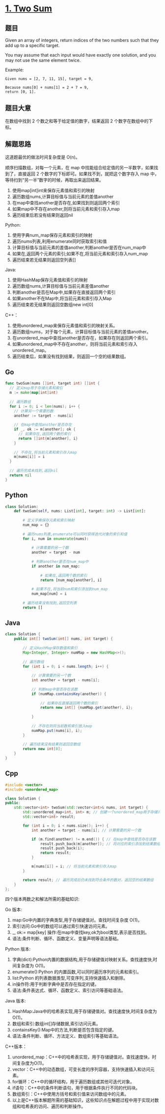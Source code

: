 # [1. Two Sum](https://leetcode.com/problems/two-sum/)

## 题目

Given an array of integers, return indices of the two numbers such that they add up to a specific target.

You may assume that each input would have exactly one solution, and you may not use the same element twice.

Example:

```
Given nums = [2, 7, 11, 15], target = 9,

Because nums[0] + nums[1] = 2 + 7 = 9,
return [0, 1].
```



## 题目大意

在数组中找到 2 个数之和等于给定值的数字，结果返回 2 个数字在数组中的下标。

## 解题思路

这道题最优的做法时间复杂度是 O(n)。

顺序扫描数组，对每一个元素，在 map 中找能组合给定值的另一半数字，如果找到了，直接返回 2 个数字的下标即可。如果找不到，就把这个数字存入 map 中，等待扫到“另一半”数字的时候，再取出来返回结果。

1. 使用map[int]int来保存元素值和索引的映射
2. 遍历数组nums,计算目标值与当前元素的差值another
3. 在map中查找another是否存在,如果找到则返回两个索引
4. 如果map中不存在another,则将当前元素和索引存入map
5. 遍历结束后若没有结果则返回nil

Python:
1. 使用字典num_map保存元素和索引的映射
2. 遍历nums列表,利用enumerate同时获取索引和值
3. 计算目标值与当前元素的差值another,判断another是否在num_map中
4. 如果在,返回两个元素的索引;如果不在,将当前元素和索引存入num_map
5. 遍历结束若无结果则返回空列表[]

Java:
1. 使用HashMap保存元素值和索引的映射
2. 遍历数组nums,计算目标值与当前元素差值another
3. 判断another是否在Map中,如果存在直接返回两个索引
4. 如果another不在Map中,将当前元素和索引存入Map
5. 遍历结束若无结果则返回空数组new int[0]

C++：
1. 使用unordered_map来保存元素值和索引的映射关系。 
2. 遍历数组nums，对于每个元素，计算目标值与当前元素的差值another。 
3. 在unordered_map中查找another是否存在，如果存在则返回两个索引。 
4. 如果unordered_map中不存在another，则将当前元素和索引存入unordered_map。 
5. 遍历结束后，如果没有找到结果，则返回一个空的结果数组。

## Go
```Go
func twoSum(nums []int, target int) []int {
  // 定义map用于存储元素和索引
  m := make(map[int]int)
  
  // 遍历数组
  for i := 0; i < len(nums); i++ {
    // 计算另一个需要的数
    another := target - nums[i]
    
    // 在map中查找another是否存在
    if _, ok := m[another]; ok { 
      // 如果存在,返回两个数的索引
      return []int{m[another], i}
    }
    
    // 不存在,将当前元素和索引存入map
    m[nums[i]] = i
  }
  
  // 遍历完成未找到,返回nil
  return nil 
}
```
## Python
```Python
class Solution:
    def twoSum(self, nums: List[int], target: int) -> List[int]:
      
        # 定义字典保存元素和索引映射
        num_map = {}
        
        # 遍历nums列表,enumerate可以同时获得迭代对象的索引和值
        for i, num in enumerate(nums):
          
            # 计算需要的另一个数
            another = target - num  
            
            # 判断another是否在num_map中
            if another in num_map:
              
                # 如果在,返回两个数的索引
                return [num_map[another], i]
            
            # 如果不在,将当前num和索引添加到num_map
            num_map[num] = i
            
        # 遍历结束没有找到,返回空列表
        return []

```
## Java
```Java
class Solution {
    public int[] twoSum(int[] nums, int target) {
        
        // 定义HashMap保存数值和索引
        Map<Integer, Integer> numMap = new HashMap<>();
        
        // 遍历数组
        for (int i = 0; i < nums.length; i++) {
            
            // 计算需要的另一个数
            int another = target - nums[i];
            
            // 判断map中是否存在该数
            if (numMap.containsKey(another)) {
                
                // 如果存在直接返回两个数的索引
                return new int[] {numMap.get(another), i};
                
            }
            
            // 不存在则将当前数和索引放入map
            numMap.put(nums[i], i);
        }
        
        // 遍历结束没有结果则返回空数组
        return new int[0];
    }
}

```
## Cpp
```Cpp
#include <vector>
#include <unordered_map>

class Solution {
public:
    std::vector<int> twoSum(std::vector<int>& nums, int target) {
        std::unordered_map<int, int> m; // 创建一个unordered_map用于存储元素和索引的对应关系
        std::vector<int> result;

        for (int i = 0; i < nums.size(); i++) {
            int another = target - nums[i]; // 计算需要的另一个数

            if (m.find(another) != m.end()) { // 在map中查找是否存在该数
                result.push_back(m[another]); // 将对应的索引添加到结果数组中
                result.push_back(i);
                return result;
            }

            m[nums[i]] = i; // 将当前元素和索引存入map
        }

        return result; // 遍历完成后仍未找到符合条件的数对，返回空的结果数组
    }
};

```
四个版本两数之和解法所需的基础知识:

Go 版本:
1. map:Go中内置的字典类型,用于存储键值对。查找时间复杂度 O(1)。
2. 索引访问:Go中的数组可以通过索引快速访问元素。
3. _, ok:= map[key] 操作:在map中查找key,ok为bool类型,表示是否找到。
4. 语法:条件判断、循环、函数定义、变量声明等语法基础。

Python 版本:
1. 字典(dict):Python内置的数据结构,用于存储键值对映射关系。查找速度快,时间复杂度为 O(1)。
2. enumerate():Python 的内置函数,可以同时遍历序列的元素和索引。
3. list:Python 的列表数据类型,可变序列,支持快速插入和删除。
4. in操作符:用于判断字典中是否存在指定的键。
5. 语法:条件表达式、循环、函数定义、索引访问等基础语法。

Java 版本:
1. HashMap:Java中的哈希表实现,用于存储键值对。查找速度快,时间复杂度为 O(1)。
2. 数组和索引:数组int[]存储数据,索引访问元素。
3. containsKey():Map中的方法,判断是否包含指定的键。
4. 语法:条件判断、循环、方法定义、数组索引等基础语法。

C++版本：

1. unordered_map：C++中的哈希表实现，用于存储键值对。查找速度快，时间复杂度为O(1)。 
2. vector：C++中的动态数组，可变长度的序列容器，支持快速插入和访问元素。 
3. for循环：C++中的循环结构，用于遍历数组或其他可迭代对象。 
4. if语句：C++中的条件判断语句，用于根据条件执行不同的代码块。 
5. 数组索引：C++中使用方括号和索引值来访问数组中的元素。 
6. 以上是C++版本解题所需的基础知识，这些知识点在解题过程中用于实现对数组和哈希表的访问、遍历和判断操作。